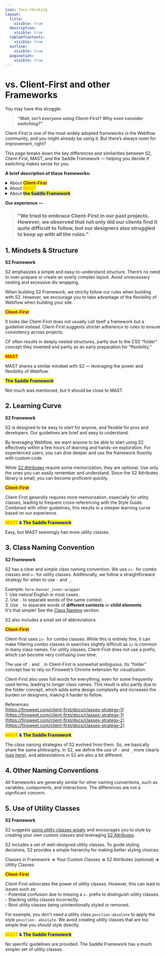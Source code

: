 ```yaml
---
icon: face-thinking
layout:
  title:
    visible: true
  description:
    visible: true
  tableOfContents:
    visible: true
  outline:
    visible: true
  pagination:
    visible: true
---
```


# vs. Client-First and other Frameworks

You may have this struggle:

> **“Wait, isn’t everyone using Client-First? Why even consider switching?”**

Client-First is one of the most widely adopted frameworks in the Webflow community, and you might already be using it. But there’s always room for improvement, right?

This page breaks down the key differences and similarities between S2, Client-First, MAST, and the Saddle Framework — helping you decide if switching makes sense for you.



**A brief description of these frameworks:**

<details>

<summary>About <mark style="color:purple;"><strong>Client-First</strong></mark></summary>

Client-First is an excellent guideline or framework developed by Finsweet, one of the earliest designed for Webflow design and development. \
It provides a set of guidelines and strategies focused on class naming and structure, inspired by Bootstrap and methodologies like BEM (Block, Element, Modifier), but tailored for Webflow’s visual and modular nature.\
Client-First is an excellent and comprehensive set of strategies. It is one of the best frameworks available. It inspires best practices in web development and promotes a systematic approach to building responsive and accessible sites. The [Semantic HTML tags](https://finsweet.com/client-first/docs/semantic-html-tags) and [Accessibility](https://finsweet.com/client-first/docs/accessibility) sections in the Client-First documentation are particularly noteworthy. We highly recommend reading these sections.

</details>

<details>

<summary>About <mark style="color:orange;"><strong>MAST</strong></mark></summary>

Mast is a lightweight, developer-first CSS framework for Webflow. It uses tried and true front-end development methodologies from inside and outside of the Webflow community.

</details>

<details>

<summary>About <mark style="color:blue;"><strong>the Saddle Framework</strong></mark></summary>

The Saddle Framework is a Developer-First, Client-Focused Webflow framework. The objective was to maximize reusability and utility, enabling any editor to enhance functionality effortlessly by incorporating a component or attribute to a page or element.

</details>



**Our experience —**

> ### "We tried to embrace Client-First in our past projects. However, we observed that not only did our clients find it quite difficult to follow, but our designers also struggled to keep up with all the rules."



## 1. Mindsets & Structure

**S2 Framework**

S2 emphasizes a simple and easy-to-understand structure. There’s no need to over-prepare or create an overly complex layout. Avoid unnecessary nesting and excessive div wrapping.

When building S2 Framework, we strictly follow our rules when building with S2. However, we encourage you to take advantage of the flexibility of Webflow when building your site.

<mark style="color:purple;">**Client-First**</mark>

It looks like Client-First does not usually call itself a framework but a guideline instead. Client-First suggests stricter adherence to rules to ensure consistency across projects.

CF often results in deeply nested structures, partly due to the CSS “folder” concept they invented and partly as an early preparation for “flexibility.”

<mark style="color:red;">**MAST**</mark>

MAST shares a similar mindset with S2 — leveraging the power and flexibility of Webflow.

<mark style="color:blue;">**The Saddle Framework**</mark>

Not much was mentioned, but it should be close to MAST.



## 2. Learning Curve

**S2 Framework**

S2 is designed to be easy to start for anyone, and flexible for pros and developers. Our guidelines are brief and easy to understand.

By leveraging Webflow, we want anyone to be able to start using S2 effectively within a few hours of learning and hands-on exploration. For experienced users, you can dive deeper and use the framework fluently with custom code.

While [S2 Attributes](../guide-and-documentation/s2-attributes.md) require some memorization, they are optional. Use only the ones you can easily remember and understand. Since the S2 Attributes library is small, you can become proficient quickly.

<mark style="color:purple;">**Client-First**</mark>

Client-First generally requires more memorization, especially for utility classes, leading to frequent cross-referencing with the Style Guide. Combined with other guidelines, this results in a steeper learning curve based on our experience.

<mark style="color:orange;">**MAST**</mark>**&#x20;&&#x20;**<mark style="color:blue;">**The Saddle Framework**</mark>

Easy, but MAST seemingly has more utility classes.



## 3. Class Naming Convention

**S2 Framework**

S2 has a clear and simple class naming convention. We use `cc-` for combo classes and `u-` for utility classes. Additionally, we follow a straightforward strategy for when to use `-` and `_`.

Example: `hero-banner_inner-wrapper`\
1\. Use natural English in most cases.\
2\. Use `-` to separate words of the same context.\
3\. Use `_` to separate words of **different contexts** or **child elements**.\
It's that simple! See the [Class Naming](../guide-and-documentation/naming-strategies/class-naming.md) section.

S2 also includes a small set of abbreviations.

<mark style="color:purple;">**Client-First**</mark>

Client-first uses `is-` for combo classes. While this is entirely fine, it can make filtering combo classes in searches slightly difficult as `is` is common in many class names. For utility classes, Client-First does not use a prefix, which can become very confusing over time.

The use of `-` and `_` in Client-First is somewhat ambiguous. Its "folder" concept has to rely on Finsweet’s Chrome extension for visualization.

Client-First also uses full words for everything, even for some frequently used terms, leading to longer class names. This result is also partly due to the folder concept, which adds extra design complexity and increases the burden on designers, making it harder to follow.

References:\
[https://finsweet.com/client-first/docs/classes-strategy-1](https://finsweet.com/client-first/docs/classes-strategy-1) \
[https://finsweet.com/client-first/docs/classes-strategy-2](https://finsweet.com/client-first/docs/classes-strategy-2)

<mark style="color:orange;">**MAST**</mark>**&#x20;&&#x20;**<mark style="color:blue;">**The Saddle Framework**</mark>

The class naming strategies of S2 evolved from them. So, we basically share the same philosophy. In S2, we define the use of `-` and `_` more clearly ([see here](../guide-and-documentation/naming-strategies/class-naming.md#id-02.-dash-or-underscore)), and abbreviations in S2 are also a bit different.



## 4. Other Naming Conventions

All frameworks are generally similar for other naming conventions, such as variables, components, and interactions. The differences are not a significant concern.



## 5. Use of Utility Classes

**S2 Framework**

S2 suggests [using utility classes wisely](../guide-and-documentation/basic-concepts/use-utility-classes-wisely.md) and encourages you to style by creating your own custom classes and leveraging [S2 Attributes](../guide-and-documentation/s2-attributes.md).

S2 includes a set of well-designed utility classes. To guide styling decisions, S2 provides a simple hierarchy for making better styling choices:

Classes in Framework **→** Your Custom Classes **→** S2 Attributes (optional) **→** Utility Classes

<mark style="color:purple;">**Client-First**</mark>

Client-First advocates the power of utility classes. However, this can lead to issues such as:\
\- Potential confusion due to missing a `u-` prefix to distinguish utility classes.\
\- Stacking utility classes incorrectly.\
\- Root utility classes being unintentionally styled or removed.

For example, you don't need a utility class `position-absolute` to apply the style `position: absolute`. We avoid creating utility classes that are too simple that you should style directly.

<mark style="color:orange;">**MAST**</mark>**&#x20;&&#x20;**<mark style="color:blue;">**The Saddle Framework**</mark>

No specific guidelines are provided. The Saddle Framework has a much simpler set of utility classes.



